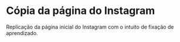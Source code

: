# Cópia da página do Instagram

Replicação da página inicial do Instagram com o intuito de fixação de aprendizado.
